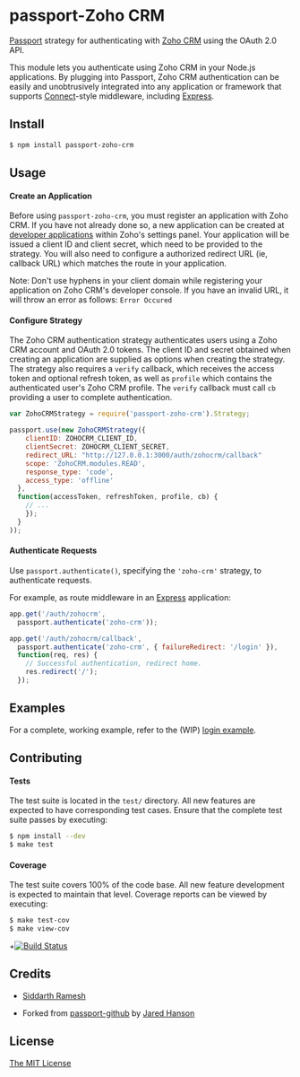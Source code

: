 # passport-Zoho CRM

<!-- [![Build](https://img.shields.io/travis/jaredhanson/passport-github.svg)](https://travis-ci.org/jaredhanson/passport-github)
[![Coverage](https://img.shields.io/coveralls/jaredhanson/passport-github.svg)](https://coveralls.io/r/jaredhanson/passport-github)
[![Quality](https://img.shields.io/codeclimate/github/jaredhanson/passport-github.svg?label=quality)](https://codeclimate.com/github/jaredhanson/passport-github)
[![Dependencies](https://img.shields.io/david/jaredhanson/passport-github.svg)](https://david-dm.org/jaredhanson/passport-github) -->


[Passport](http://passportjs.org/) strategy for authenticating with [Zoho CRM](https://www.crm.zoho.com/)
using the OAuth 2.0 API.

This module lets you authenticate using Zoho CRM in your Node.js applications.
By plugging into Passport, Zoho CRM authentication can be easily and
unobtrusively integrated into any application or framework that supports
[Connect](http://www.senchalabs.org/connect/)-style middleware, including
[Express](http://expressjs.com/).

## Install

```bash
$ npm install passport-zoho-crm
```

## Usage

#### Create an Application

Before using `passport-zoho-crm`, you must register an application with Zoho CRM.
If you have not already done so, a new application can be created at
[developer applications](https://accounts.zoho.com/developerconsole) within
Zoho's settings panel.  Your application will be issued a client ID and client
secret, which need to be provided to the strategy.  You will also need to
configure a authorized redirect URL (ie, callback URL) which matches the route in your application.

Note: Don't use hyphens in your client domain while registering your application on 
Zoho CRM's developer console. If you have an invalid URL, it will throw an error as follows: `Error Occured`

#### Configure Strategy

The Zoho CRM authentication strategy authenticates users using a Zoho CRM account
and OAuth 2.0 tokens.  The client ID and secret obtained when creating an
application are supplied as options when creating the strategy.  The strategy
also requires a `verify` callback, which receives the access token and optional
refresh token, as well as `profile` which contains the authenticated user's
Zoho CRM profile.  The `verify` callback must call `cb` providing a user to
complete authentication.

```js
var ZohoCRMStrategy = require('passport-zoho-crm').Strategy;

passport.use(new ZohoCRMStrategy({
    clientID: ZOHOCRM_CLIENT_ID,
    clientSecret: ZOHOCRM_CLIENT_SECRET,
    redirect_URL: "http://127.0.0.1:3000/auth/zohocrm/callback"
    scope: 'ZohoCRM.modules.READ',
    response_type: 'code',
    access_type: 'offline'
  },
  function(accessToken, refreshToken, profile, cb) {
    // ...
    });
  }
));
```

#### Authenticate Requests

Use `passport.authenticate()`, specifying the `'zoho-crm'` strategy, to
authenticate requests.

For example, as route middleware in an [Express](http://expressjs.com/)
application:

```js
app.get('/auth/zohocrm',
  passport.authenticate('zoho-crm'));

app.get('/auth/zohocrm/callback', 
  passport.authenticate('zoho-crm', { failureRedirect: '/login' }),
  function(req, res) {
    // Successful authentication, redirect home.
    res.redirect('/');
  });
```

## Examples

For a complete, working example, refer to the (WIP) [login example](https://github.com/siddarthramesh/passport-zoho-crm/tree/master/).

## Contributing

#### Tests

The test suite is located in the `test/` directory.  All new features are
expected to have corresponding test cases.  Ensure that the complete test suite
passes by executing:

```bash
$ npm install --dev
$ make test
```

#### Coverage

The test suite covers 100% of the code base.  All new feature development is
expected to maintain that level.  Coverage reports can be viewed by executing:

```bash
$ make test-cov
$ make view-cov
```

+[![Build Status](https://secure.travis-ci.org/idris/passport-zoho-crm.png)](http://travis-ci.org/idris/passport-zoho-crm)
  
## Credits
  
 -  [Siddarth Ramesh](http://github.com/siddarthramesh)
 +  Forked from [passport-github](https://github.com/jaredhanson/passport-github) by [Jared Hanson](https://github.com/jaredhanson)

## License

[The MIT License](http://opensource.org/licenses/MIT)


